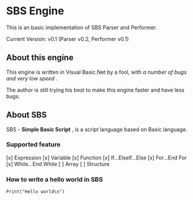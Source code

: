 # SBS Engine
This is an basic implementation of SBS Parser and Performer.

Current Version: v0.1 (Parser v0.2, Performer v0.1)

## About this engine
This engine is written in Visual Basic.Net by a fool, with *a number of bugs and very low speed* .

The author is still trying his best to make this engine faster and have less bugs.

## About SBS
SBS - **Simple Basic Script** , is a script language based on Basic language.

### Supported feature
[x] Expression
[x] Variable
[x] Function
[x] If...ElseIf...Else
[x] For...End For
[x] While...End While
[ ] Array
[ ] Structure

### How to write a hello world in SBS
    Print("Hello world\n")
